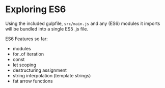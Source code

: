 # Exploring ES6

Using the included gulpfile, `src/main.js` and any (ES6) modules it imports will be bundled into a single ES5 .js file.

ES6 Features so far:

* modules
* for..of iteration
* const
* let scoping
* destructuring assignment
* string interpolation (template strings)
* fat arrow functions

